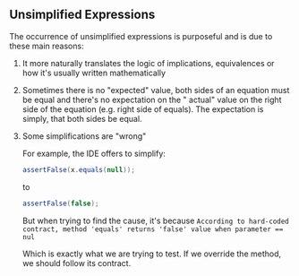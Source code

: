 ## Unsimplified Expressions

The occurrence of unsimplified expressions is purposeful and is due to these main reasons:

1. It more naturally translates the logic of implications, equivalences or how it's usually written mathematically
2. Sometimes there is no "expected" value, both sides of an equation must be equal and there's no expectation on the "
   actual" value on the right side of the equation (e.g. right side of equals). The expectation is simply, that both
   sides be equal.
3. Some simplifications are "wrong"

   For example, the IDE offers to simplify:
    ```java
    assertFalse(x.equals(null));
    ```
   to

    ```java
    assertFalse(false);
    ```
   But when trying to find the cause, it's because
   `According to hard-coded contract, method 'equals' returns 'false' value when parameter == nul`

   Which is exactly what we are trying to test. If we override the method, we should follow its contract.



